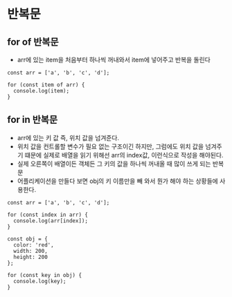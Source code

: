 # 반복문
## for of 반복문
 * arr에 있는 item을 처음부터 하나씩 꺼내와서 item에 넣어주고 반복을 돌린다
```JS
const arr = ['a', 'b', 'c', 'd'];

for (const item of arr) {
  console.log(item);
}
```


## for in 반복문
 * arr에 있는 키 값 즉, 위치 값을 넘겨준다.  
 * 위치 값을 컨트롤할 변수가 필요 없는 구조이긴 하지만, 그럼에도 위치 값을 넘겨주기 떄문에 실제로 배열을 읽기 위해선 arr의 index값, 이런식으로 작성을 해야된다.
 * 실제 오른쪽이 배열이든 객체든 그 키의 값을 하나씩 꺼내올 때 많이 쓰게 되는 반복문
 * 어플리케이션을 만들다 보면 obj의 키 이름만을 빼 와서 뭔가 해야 하는 상황들에 사용한다.


```JS
const arr = ['a', 'b', 'c', 'd'];

for (const index in arr) {
  console.log(arr[index]);
}
```

```JS
const obj = {
  color: 'red',
  width: 200,
  height: 200
};

for (const key in obj) {
  console.log(key);
}
```